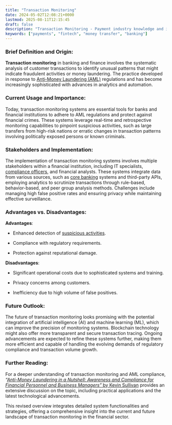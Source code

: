 ```yaml
---
title: "Transaction Monitoring"
date: 2024-05-02T12:08:21+0000
lastmod: 2025-08-11T12:15:45
draft: false
description: "Transaction Monitoring - Payment industry knowledge and insights"
keywords: ["payments", "fintech", "money transfer", "banking"]
---
```


### Brief Definition and Origin:

**Transaction monitoring** in banking and finance involves the systematic analysis of customer transactions to identify unusual patterns that might indicate fraudulent activities or money laundering. The practice developed in response to [Anti-Money Laundering (AML)](https://faisalkhan.com/learn/payments-wiki/anti-money-laundering-aml/) regulations and has become increasingly sophisticated with advances in analytics and automation.

### Current Usage and Importance:

Today, transaction monitoring systems are essential tools for banks and financial institutions to adhere to AML regulations and protect against financial crimes. These systems leverage real-time and retrospective monitoring capabilities to pinpoint suspicious activities, such as large transfers from high-risk nations or erratic changes in transaction patterns involving politically exposed persons or known criminals.

### Stakeholders and Implementation:

The implementation of transaction monitoring systems involves multiple stakeholders within a financial institution, including IT specialists, [compliance officers](https://faisalkhan.com/learn/payments-wiki/compliance-officer/), and financial analysts. These systems integrate data from various sources, such as [core banking](https://faisalkhan.com/learn/payments-wiki/core-banking/) systems and third-party APIs, employing analytics to scrutinize transactions through rule-based, behavior-based, and peer group analysis methods. Challenges include managing high false positive rates and ensuring privacy while maintaining effective surveillance.

### Advantages vs. Disadvantages:

**Advantages**:

- Enhanced detection of [suspicious activities](https://faisalkhan.com/learn/payments-wiki/suspicious-activity-report-sar/).

- Compliance with regulatory requirements.

- Protection against reputational damage.

**Disadvantages**:

- Significant operational costs due to sophisticated systems and training.

- Privacy concerns among customers.

- Inefficiency due to high volume of false positives.

### Future Outlook:

The future of transaction monitoring looks promising with the potential integration of artificial intelligence (AI) and machine learning (ML), which can improve the precision of monitoring systems. Blockchain technology might also offer more transparent and secure transaction tracing. Ongoing advancements are expected to refine these systems further, making them more efficient and capable of handling the evolving demands of regulatory compliance and transaction volume growth.

### Further Reading:

For a deeper understanding of transaction monitoring and AML compliance, *“*[*Anti-Money Laundering in a Nutshell: Awareness and Compliance for Financial Personnel and Business Managers”* by Kevin Sullivan](https://www.goodreads.com/book/show/23466132-anti-money-laundering-in-a-nutshell) provides an extensive discussion on the topic, including practical applications and the latest technological advancements.

This revised overview integrates detailed system functionalities and strategies, offering a comprehensive insight into the current and future landscape of transaction monitoring in the financial sector.